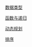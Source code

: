 

[数据类型](%E7%BC%96%E7%A8%8B%E7%9F%A5%E8%AF%86/%E6%95%B0%E6%8D%AE%E7%B1%BB%E5%9E%8B.md)

[函数与递归](%E7%BC%96%E7%A8%8B%E7%9F%A5%E8%AF%86/%E5%87%BD%E6%95%B0%E4%B8%8E%E9%80%92%E5%BD%92.md)

[动态规划](%E7%BC%96%E7%A8%8B%E7%9F%A5%E8%AF%86/%E5%8A%A8%E6%80%81%E8%A7%84%E5%88%92.md)

[排序](%E7%BC%96%E7%A8%8B%E7%9F%A5%E8%AF%86/%E6%8E%92%E5%BA%8F.md)


